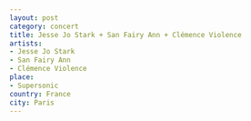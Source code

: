 ```yaml
---
layout: post
category: concert
title: Jesse Jo Stark + San Fairy Ann + Clémence Violence
artists: 
- Jesse Jo Stark
- San Fairy Ann
- Clémence Violence
place: 
- Supersonic
country: France
city: Paris
---
```



